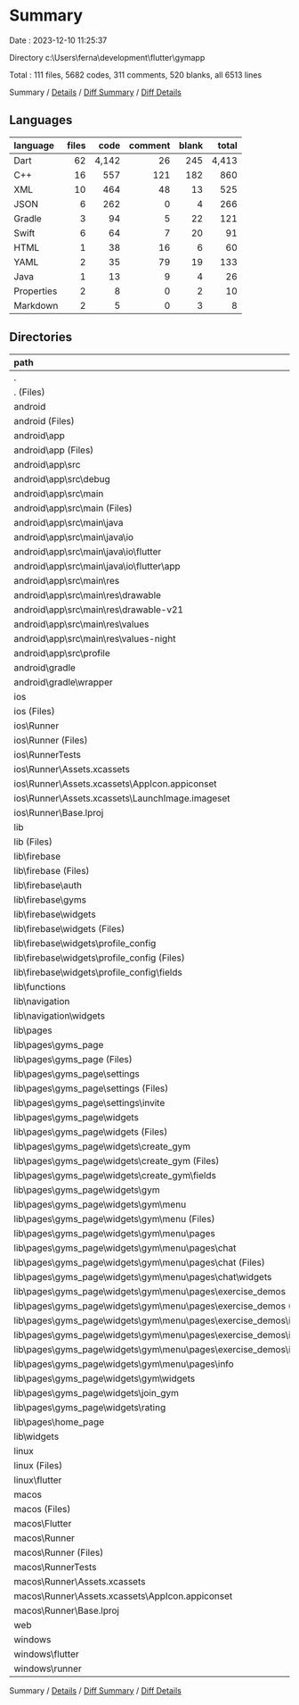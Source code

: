 # Summary

Date : 2023-12-10 11:25:37

Directory c:\\Users\\ferna\\development\\flutter\\gymapp

Total : 111 files,  5682 codes, 311 comments, 520 blanks, all 6513 lines

Summary / [Details](details.md) / [Diff Summary](diff.md) / [Diff Details](diff-details.md)

## Languages
| language | files | code | comment | blank | total |
| :--- | ---: | ---: | ---: | ---: | ---: |
| Dart | 62 | 4,142 | 26 | 245 | 4,413 |
| C++ | 16 | 557 | 121 | 182 | 860 |
| XML | 10 | 464 | 48 | 13 | 525 |
| JSON | 6 | 262 | 0 | 4 | 266 |
| Gradle | 3 | 94 | 5 | 22 | 121 |
| Swift | 6 | 64 | 7 | 20 | 91 |
| HTML | 1 | 38 | 16 | 6 | 60 |
| YAML | 2 | 35 | 79 | 19 | 133 |
| Java | 1 | 13 | 9 | 4 | 26 |
| Properties | 2 | 8 | 0 | 2 | 10 |
| Markdown | 2 | 5 | 0 | 3 | 8 |

## Directories
| path | files | code | comment | blank | total |
| :--- | ---: | ---: | ---: | ---: | ---: |
| . | 111 | 5,682 | 311 | 520 | 6,513 |
| . (Files) | 3 | 37 | 79 | 20 | 136 |
| android | 13 | 175 | 60 | 38 | 273 |
| android (Files) | 3 | 46 | 0 | 11 | 57 |
| android\\app | 9 | 124 | 60 | 26 | 210 |
| android\\app (Files) | 1 | 51 | 5 | 12 | 68 |
| android\\app\\src | 8 | 73 | 55 | 14 | 142 |
| android\\app\\src\\debug | 1 | 3 | 4 | 1 | 8 |
| android\\app\\src\\main | 6 | 67 | 47 | 12 | 126 |
| android\\app\\src\\main (Files) | 1 | 28 | 6 | 2 | 36 |
| android\\app\\src\\main\\java | 1 | 13 | 9 | 4 | 26 |
| android\\app\\src\\main\\java\\io | 1 | 13 | 9 | 4 | 26 |
| android\\app\\src\\main\\java\\io\\flutter | 1 | 13 | 9 | 4 | 26 |
| android\\app\\src\\main\\java\\io\\flutter\\app | 1 | 13 | 9 | 4 | 26 |
| android\\app\\src\\main\\res | 4 | 26 | 32 | 6 | 64 |
| android\\app\\src\\main\\res\\drawable | 1 | 4 | 7 | 2 | 13 |
| android\\app\\src\\main\\res\\drawable-v21 | 1 | 4 | 7 | 2 | 13 |
| android\\app\\src\\main\\res\\values | 1 | 9 | 9 | 1 | 19 |
| android\\app\\src\\main\\res\\values-night | 1 | 9 | 9 | 1 | 19 |
| android\\app\\src\\profile | 1 | 3 | 4 | 1 | 8 |
| android\\gradle | 1 | 5 | 0 | 1 | 6 |
| android\\gradle\\wrapper | 1 | 5 | 0 | 1 | 6 |
| ios | 9 | 236 | 4 | 13 | 253 |
| ios (Files) | 1 | 7 | 0 | 0 | 7 |
| ios\\Runner | 7 | 222 | 2 | 9 | 233 |
| ios\\Runner (Files) | 2 | 13 | 0 | 3 | 16 |
| ios\\RunnerTests | 1 | 7 | 2 | 4 | 13 |
| ios\\Runner\\Assets.xcassets | 3 | 148 | 0 | 4 | 152 |
| ios\\Runner\\Assets.xcassets\\AppIcon.appiconset | 1 | 122 | 0 | 1 | 123 |
| ios\\Runner\\Assets.xcassets\\LaunchImage.imageset | 2 | 26 | 0 | 3 | 29 |
| ios\\Runner\\Base.lproj | 2 | 61 | 2 | 2 | 65 |
| lib | 62 | 4,142 | 26 | 245 | 4,413 |
| lib (Files) | 2 | 106 | 12 | 11 | 129 |
| lib\\firebase | 16 | 1,072 | 9 | 70 | 1,151 |
| lib\\firebase (Files) | 1 | 310 | 6 | 29 | 345 |
| lib\\firebase\\auth | 2 | 95 | 1 | 4 | 100 |
| lib\\firebase\\gyms | 4 | 84 | 0 | 4 | 88 |
| lib\\firebase\\widgets | 9 | 583 | 2 | 33 | 618 |
| lib\\firebase\\widgets (Files) | 3 | 126 | 0 | 10 | 136 |
| lib\\firebase\\widgets\\profile_config | 6 | 457 | 2 | 23 | 482 |
| lib\\firebase\\widgets\\profile_config (Files) | 2 | 153 | 0 | 7 | 160 |
| lib\\firebase\\widgets\\profile_config\\fields | 4 | 304 | 2 | 16 | 322 |
| lib\\functions | 5 | 56 | 0 | 9 | 65 |
| lib\\navigation | 4 | 161 | 0 | 9 | 170 |
| lib\\navigation\\widgets | 4 | 161 | 0 | 9 | 170 |
| lib\\pages | 33 | 2,650 | 5 | 136 | 2,791 |
| lib\\pages\\gyms_page | 32 | 2,632 | 5 | 132 | 2,769 |
| lib\\pages\\gyms_page (Files) | 1 | 74 | 1 | 4 | 79 |
| lib\\pages\\gyms_page\\settings | 4 | 314 | 0 | 17 | 331 |
| lib\\pages\\gyms_page\\settings (Files) | 1 | 40 | 0 | 4 | 44 |
| lib\\pages\\gyms_page\\settings\\invite | 3 | 274 | 0 | 13 | 287 |
| lib\\pages\\gyms_page\\widgets | 27 | 2,244 | 4 | 111 | 2,359 |
| lib\\pages\\gyms_page\\widgets (Files) | 1 | 28 | 0 | 3 | 31 |
| lib\\pages\\gyms_page\\widgets\\create_gym | 3 | 353 | 2 | 13 | 368 |
| lib\\pages\\gyms_page\\widgets\\create_gym (Files) | 1 | 161 | 0 | 5 | 166 |
| lib\\pages\\gyms_page\\widgets\\create_gym\\fields | 2 | 192 | 2 | 8 | 202 |
| lib\\pages\\gyms_page\\widgets\\gym | 20 | 1,609 | 2 | 83 | 1,694 |
| lib\\pages\\gyms_page\\widgets\\gym\\menu | 18 | 1,410 | 2 | 76 | 1,488 |
| lib\\pages\\gyms_page\\widgets\\gym\\menu (Files) | 1 | 86 | 0 | 4 | 90 |
| lib\\pages\\gyms_page\\widgets\\gym\\menu\\pages | 17 | 1,324 | 2 | 72 | 1,398 |
| lib\\pages\\gyms_page\\widgets\\gym\\menu\\pages\\chat | 5 | 349 | 2 | 21 | 372 |
| lib\\pages\\gyms_page\\widgets\\gym\\menu\\pages\\chat (Files) | 1 | 59 | 0 | 4 | 63 |
| lib\\pages\\gyms_page\\widgets\\gym\\menu\\pages\\chat\\widgets | 4 | 290 | 2 | 17 | 309 |
| lib\\pages\\gyms_page\\widgets\\gym\\menu\\pages\\exercise_demos | 11 | 900 | 0 | 48 | 948 |
| lib\\pages\\gyms_page\\widgets\\gym\\menu\\pages\\exercise_demos (Files) | 4 | 247 | 0 | 13 | 260 |
| lib\\pages\\gyms_page\\widgets\\gym\\menu\\pages\\exercise_demos\\interfaces | 7 | 653 | 0 | 35 | 688 |
| lib\\pages\\gyms_page\\widgets\\gym\\menu\\pages\\exercise_demos\\interfaces (Files) | 5 | 506 | 0 | 28 | 534 |
| lib\\pages\\gyms_page\\widgets\\gym\\menu\\pages\\exercise_demos\\interfaces\\widgets | 2 | 147 | 0 | 7 | 154 |
| lib\\pages\\gyms_page\\widgets\\gym\\menu\\pages\\info | 1 | 75 | 0 | 3 | 78 |
| lib\\pages\\gyms_page\\widgets\\gym\\widgets | 2 | 199 | 0 | 7 | 206 |
| lib\\pages\\gyms_page\\widgets\\join_gym | 2 | 172 | 0 | 8 | 180 |
| lib\\pages\\gyms_page\\widgets\\rating | 1 | 82 | 0 | 4 | 86 |
| lib\\pages\\home_page | 1 | 18 | 0 | 4 | 22 |
| lib\\widgets | 2 | 97 | 0 | 10 | 107 |
| linux | 5 | 102 | 27 | 38 | 167 |
| linux (Files) | 3 | 86 | 18 | 27 | 131 |
| linux\\flutter | 2 | 16 | 9 | 11 | 36 |
| macos | 7 | 463 | 5 | 16 | 484 |
| macos (Files) | 1 | 7 | 0 | 0 | 7 |
| macos\\Flutter | 1 | 18 | 3 | 4 | 25 |
| macos\\Runner | 4 | 431 | 0 | 8 | 439 |
| macos\\Runner (Files) | 2 | 20 | 0 | 6 | 26 |
| macos\\RunnerTests | 1 | 7 | 2 | 4 | 13 |
| macos\\Runner\\Assets.xcassets | 1 | 68 | 0 | 1 | 69 |
| macos\\Runner\\Assets.xcassets\\AppIcon.appiconset | 1 | 68 | 0 | 1 | 69 |
| macos\\Runner\\Base.lproj | 1 | 343 | 0 | 1 | 344 |
| web | 2 | 73 | 16 | 7 | 96 |
| windows | 10 | 454 | 94 | 143 | 691 |
| windows\\flutter | 2 | 26 | 9 | 11 | 46 |
| windows\\runner | 8 | 428 | 85 | 132 | 645 |

Summary / [Details](details.md) / [Diff Summary](diff.md) / [Diff Details](diff-details.md)